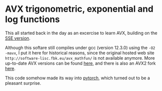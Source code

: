 # AVX trigonometric, exponential and log functions

This all started back in the day as an excercise to learn AVX, building on the [SSE version](http://gruntthepeon.free.fr/ssemath/).

Although this softare still compiles under gcc (version 12.3.0) using the `-O2 -mavx`, I put it here for historical reasons, since the original hosted web site `http://software-lisc.fbk.eu/avx_mathfun/` is not available anymore.
More up-to-date AVX versions can be found [here](https://github.com/reyoung/avx_mathfun), and there is also an AVX2 fork [here](https://github.com/yuyichao/avx2_mathfun).

This code somehow made its way into [pytorch](https://github.com/pytorch/pytorch/blob/main/aten/src/ATen/native/cpu/avx_mathfun.h), which turned out to be a pleasant surprise.
